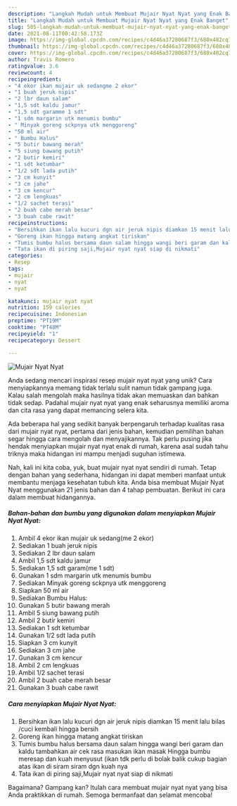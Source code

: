 ```yaml
---
description: "Langkah Mudah untuk Membuat Mujair Nyat Nyat yang Enak Banget"
title: "Langkah Mudah untuk Membuat Mujair Nyat Nyat yang Enak Banget"
slug: 505-langkah-mudah-untuk-membuat-mujair-nyat-nyat-yang-enak-banget
date: 2021-08-11T00:42:58.173Z
image: https://img-global.cpcdn.com/recipes/c4d46a37280687f3/680x482cq70/mujair-nyat-nyat-foto-resep-utama.jpg
thumbnail: https://img-global.cpcdn.com/recipes/c4d46a37280687f3/680x482cq70/mujair-nyat-nyat-foto-resep-utama.jpg
cover: https://img-global.cpcdn.com/recipes/c4d46a37280687f3/680x482cq70/mujair-nyat-nyat-foto-resep-utama.jpg
author: Travis Romero
ratingvalue: 3.6
reviewcount: 4
recipeingredient:
- "4 ekor ikan mujair uk sedangme 2 ekor"
- "1 buah jeruk nipis"
- "2 lbr daun salam"
- "1,5 sdt kaldu jamur"
- "1,5 sdt garamme 1 sdt"
- "1 sdm margarin utk menumis bumbu"
- " Minyak goreng sckpnya utk menggoreng"
- "50 ml air"
- " Bumbu Halus"
- "5 butir bawang merah"
- "5 siung bawang putih"
- "2 butir kemiri"
- "1 sdt ketumbar"
- "1/2 sdt lada putih"
- "3 cm kunyit"
- "3 cm jahe"
- "3 cm kencur"
- "2 cm lengkuas"
- "1/2 sachet terasi"
- "2 buah cabe merah besar"
- "3 buah cabe rawit"
recipeinstructions:
- "Bersihkan ikan lalu kucuri dgn air jeruk nipis diamkan 15 menit lalu bilas /cuci kembali hingga bersih"
- "Goreng ikan hingga matang angkat tiriskan"
- "Tumis bumbu halus bersama daun salam hingga wangi beri garam dan kaldu tambahkan air cek rasa masukan ikan masak Hingga bumbu meresap dan kuah menyusut (ikan tdk perlu di bolak balik cukup bagian atas ikan di siram siram dgn kuah nya"
- "Tata ikan di piring saji,Mujair nyat nyat siap di nikmati"
categories:
- Resep
tags:
- mujair
- nyat
- nyat

katakunci: mujair nyat nyat 
nutrition: 159 calories
recipecuisine: Indonesian
preptime: "PT19M"
cooktime: "PT48M"
recipeyield: "1"
recipecategory: Dessert

---
```



![Mujair Nyat Nyat](https://img-global.cpcdn.com/recipes/c4d46a37280687f3/680x482cq70/mujair-nyat-nyat-foto-resep-utama.jpg)

Anda sedang mencari inspirasi resep mujair nyat nyat yang unik? Cara menyiapkannya memang tidak terlalu sulit namun tidak gampang juga. Kalau salah mengolah maka hasilnya tidak akan memuaskan dan bahkan tidak sedap. Padahal mujair nyat nyat yang enak seharusnya memiliki aroma dan cita rasa yang dapat memancing selera kita.



Ada beberapa hal yang sedikit banyak berpengaruh terhadap kualitas rasa dari mujair nyat nyat, pertama dari jenis bahan, kemudian pemilihan bahan segar hingga cara mengolah dan menyajikannya. Tak perlu pusing jika hendak menyiapkan mujair nyat nyat enak di rumah, karena asal sudah tahu triknya maka hidangan ini mampu menjadi suguhan istimewa.


Nah, kali ini kita coba, yuk, buat mujair nyat nyat sendiri di rumah. Tetap dengan bahan yang sederhana, hidangan ini dapat memberi manfaat untuk membantu menjaga kesehatan tubuh kita. Anda bisa membuat Mujair Nyat Nyat menggunakan 21 jenis bahan dan 4 tahap pembuatan. Berikut ini cara dalam membuat hidangannya.

<!--inarticleads1-->

##### Bahan-bahan dan bumbu yang digunakan dalam menyiapkan Mujair Nyat Nyat:

1. Ambil 4 ekor ikan mujair uk sedang(me 2 ekor)
1. Sediakan 1 buah jeruk nipis
1. Sediakan 2 lbr daun salam
1. Ambil 1,5 sdt kaldu jamur
1. Sediakan 1,5 sdt garam(me 1 sdt)
1. Gunakan 1 sdm margarin utk menumis bumbu
1. Sediakan  Minyak goreng sckpnya utk menggoreng
1. Siapkan 50 ml air
1. Sediakan  Bumbu Halus:
1. Gunakan 5 butir bawang merah
1. Ambil 5 siung bawang putih
1. Ambil 2 butir kemiri
1. Sediakan 1 sdt ketumbar
1. Gunakan 1/2 sdt lada putih
1. Siapkan 3 cm kunyit
1. Sediakan 3 cm jahe
1. Gunakan 3 cm kencur
1. Ambil 2 cm lengkuas
1. Ambil 1/2 sachet terasi
1. Ambil 2 buah cabe merah besar
1. Gunakan 3 buah cabe rawit




<!--inarticleads2-->

##### Cara menyiapkan Mujair Nyat Nyat:

1. Bersihkan ikan lalu kucuri dgn air jeruk nipis diamkan 15 menit lalu bilas /cuci kembali hingga bersih
1. Goreng ikan hingga matang angkat tiriskan
1. Tumis bumbu halus bersama daun salam hingga wangi beri garam dan kaldu tambahkan air cek rasa masukan ikan masak Hingga bumbu meresap dan kuah menyusut (ikan tdk perlu di bolak balik cukup bagian atas ikan di siram siram dgn kuah nya
1. Tata ikan di piring saji,Mujair nyat nyat siap di nikmati




Bagaimana? Gampang kan? Itulah cara membuat mujair nyat nyat yang bisa Anda praktikkan di rumah. Semoga bermanfaat dan selamat mencoba!
